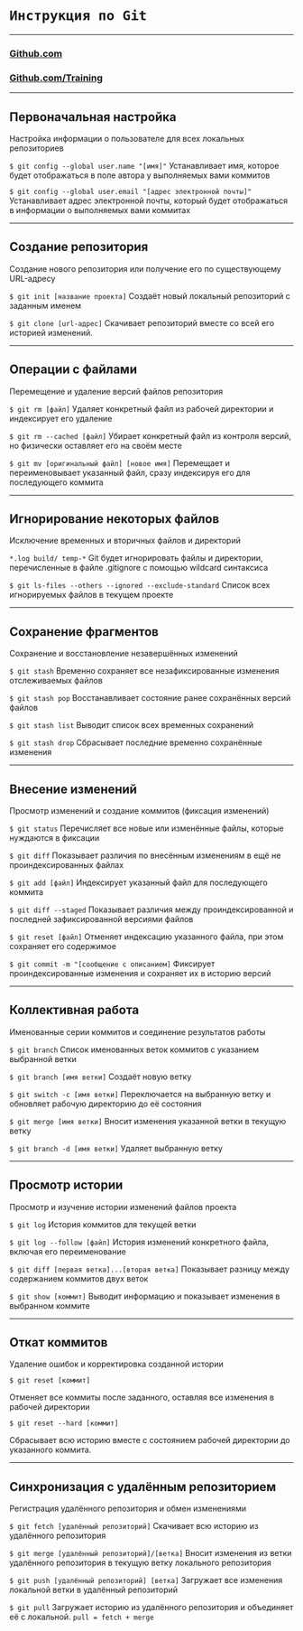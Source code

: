 # **`Инструкция по Git`**

---
### [Github.com](https://githubtraining.github.io/training-manual/#/01_getting_ready_for_class)

### [Github.com/Training](https://github.com/githubtraining/training-manual)
---
## **Первоначальная настройка**
Настройка информации о пользователе для всех локальных репозиториев

`$ git config --global user.name "[имя]"`
Устанавливает имя, которое будет отображаться в поле автора у выполняемых вами коммитов

`$ git config --global user.email "[адрес электронной почты]"`
Устанавливает адрес электронной почты, который будет отображаться в информации о выполняемых вами коммитах

---
## **Создание репозитория**
Создание нового репозитория или получение его по существующему URL-адресу

`$ git init [название проекта]`
Создаёт новый локальный репозиторий с заданным именем

`$ git clone [url-адрес]`
Скачивает репозиторий вместе со всей его историей изменений.

---
## **Операции с файлами**
Перемещение и удаление версий файлов репозитория

`$ git rm [файл]`
Удаляет конкретный файл из рабочей директории и индексирует его удаление

`$ git rm --cached [файл]`
Убирает конкретный файл из контроля версий, но физически оставляет его на своём месте

`$ git mv [оригинальный файл] [новое имя]`
Перемещает и переименовывает указанный файл, сразу индексируя его для последующего коммита

---
## **Игнорирование некоторых файлов**
Исключение временных и вторичных файлов и директорий

`*.log
build/
temp-*`
Git будет игнорировать файлы и директории, перечисленные в файле .gitignore с помощью wildcard синтаксиса

`$ git ls-files --others --ignored --exclude-standard`
Список всех игнорируемых файлов в текущем проекте

----
## **Сохранение фрагментов**
Сохранение и восстановление незавершённых изменений

`$ git stash`
Временно сохраняет все незафиксированные изменения отслеживаемых файлов

`$ git stash pop`
Восстанавливает состояние ранее сохранённых версий файлов

`$ git stash list`
Выводит список всех временных сохранений

`$ git stash drop`
Сбрасывает последние временно сохранённыe изменения

----
## **Внесение изменений**
Просмотр изменений и создание коммитов (фиксация изменений)

`$ git status`
Перечисляет все новые или изменённые файлы, которые нуждаются в фиксации

`$ git diff`
Показывает различия по внесённым изменениям в ещё не проиндексированных файлах

`$ git add [файл]`
Индексирует указанный файл для последующего коммита

`$ git diff --staged`
Показывает различия между проиндексированной и последней зафиксированной версиями файлов

`$ git reset [файл]`
Отменяет индексацию указанного файла, при этом сохраняет его содержимое

`$ git commit -m "[сообщение с описанием]` Фиксирует проиндексированные изменения и сохраняет их в историю версий

----
## **Коллективная работа**
Именованные серии коммитов и соединение результатов работы

`$ git branch`
Список именованных веток коммитов с указанием выбранной ветки

`$ git branch [имя ветки]`
Создаёт новую ветку

`$ git switch -c [имя ветки]`
Переключается на выбранную ветку и обновляет рабочую директорию до её состояния

`$ git merge [имя ветки]`
Вносит изменения указанной ветки в текущую ветку

`$ git branch -d [имя ветки]`
Удаляет выбранную ветку

----
## **Просмотр истории**
Просмотр и изучение истории изменений файлов проекта

`$ git log`
История коммитов для текущей ветки

`$ git log --follow [файл]`
История изменений конкретного файла, включая его переименование

`$ git diff [первая ветка]...[вторая ветка]`
Показывает разницу между содержанием коммитов двух веток

`$ git show [коммит]`
Выводит информацию и показывает изменения в выбранном коммите

----
## **Откат коммитов**
Удаление ошибок и корректировка созданной истории

`$ git reset [коммит]`

Отменяет все коммиты после заданного, оставляя все изменения в рабочей директории

`$ git reset --hard [коммит]`

Сбрасывает всю историю вместе с состоянием рабочей директории до указанного коммита.

----
## **Синхронизация с удалённым репозиторием**
Регистрация удалённого репозитория и обмен изменениями

`$ git fetch [удалённый репозиторий]`
Скачивает всю историю из удалённого репозитория

`$ git merge [удалённый репозиторий]/[ветка]`
Вносит изменения из ветки удалённого репозитория в текущую ветку локального репозитория

`$ git push [удалённый репозиторий] [ветка]`
Загружает все изменения локальной ветки в удалённый репозиторий

`$ git pull`
Загружает историю из удалённого репозитория и объединяет её с локальной. `pull = fetch + merge`
